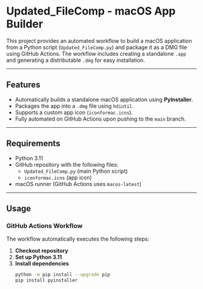 # Updated_FileComp - macOS App Builder

This project provides an automated workflow to build a macOS application from a Python script (`Updated_FileComp.py`) and package it as a DMG file using GitHub Actions. The workflow includes creating a standalone `.app` and generating a distributable `.dmg` for easy installation.

---

## Features

- Automatically builds a standalone macOS application using **PyInstaller**.
- Packages the app into a `.dmg` file using `hdiutil`.
- Supports a custom app icon (`iconformac.icns`).
- Fully automated on GitHub Actions upon pushing to the `main` branch.

---

## Requirements

- Python 3.11
- GitHub repository with the following files:
  - `Updated_FileComp.py` (main Python script)
  - `iconformac.icns` (app icon)
- macOS runner (GitHub Actions uses `macos-latest`)

---

## Usage

### GitHub Actions Workflow

The workflow automatically executes the following steps:

1. **Checkout repository**
2. **Set up Python 3.11**
3. **Install dependencies**
   ```bash
   python -m pip install --upgrade pip
   pip install pyinstaller

